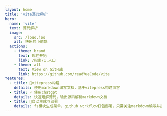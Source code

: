 ```yaml
---
layout: home
title: 'vite源码解析'
hero:
  name: 'vite'
  text: 源码解析
  image:
    src: /logo.jpg
    alt: 快乐的小前端
  actions:
    - theme: brand
      text: 现在开始
      link: /指南/1.入口
    - theme: alt
      text: View on GitHub
      link: https://github.com/readVueCode/vite
features:
  - title: 📝vitepress构建
    details: 使用markdown编写文档，基于vitepress构建博客
  - title: ⚡ 使用chatgpt
    details: 快速理解源码，输出源码解析markdown文档
  - title: 🚀自动生成与部署
    details: fs模块生成菜单，github workflow打包部署，只需关注markdown编写并提交
---
```

